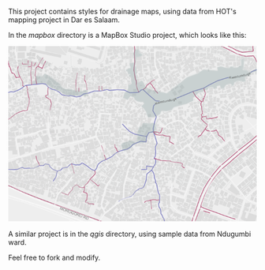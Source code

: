 This project contains styles for drainage maps, using data from HOT's mapping project in Dar es Salaam.

In the *mapbox* directory is a MapBox Studio project, which looks like this:

![MapBox Studio project](examples/mapbox_drainage_example.png)

A similar project is in the *qgis* directory, using sample data from Ndugumbi ward.

Feel free to fork and modify.